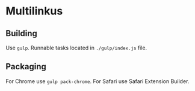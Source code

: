# Multilinkus


## Building

Use `gulp`. Runnable tasks located in `./gulp/index.js` file.


## Packaging

For Chrome use `gulp pack-chrome`. For Safari use Safari Extension Builder.
